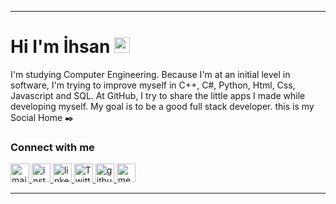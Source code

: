 <hr>

<h1> Hi I'm İhsan <a rel="nofollow"><img src="https://camo.githubusercontent.com/e8e7b06ecf583bc040eb60e44eb5b8e0ecc5421320a92929ce21522dbc34c891/68747470733a2f2f6d656469612e67697068792e636f6d2f6d656469612f6876524a434c467a6361737252346961377a2f67697068792e676966" width="25px" data-canonical-src="https://media.giphy.com/media/hvRJCLFzcasrR4ia7z/giphy.gif" style="max-width:100%;"></a>  </h1>

  <p> I'm studying Computer Engineering. Because I'm at an initial level in software, I'm trying to improve myself in C++, C#, Python, Html, Css, Javascript and SQL. At GitHub, I try to share the little apps I made while developing myself. My goal is to be a good full stack developer. this is my Social Home ✒️ </p>
  
  <h3> Connect with me  </h3>

              
  
  <p> 
  <a href="mailto:ddcihsan@gmail.com" rel="nofollow">
  <img alt="mail" width=30px" margin="5px" src="https://cdn-icons-png.flaticon.com/512/5968/5968534.png" style="max-width:100%;">
  </a>
  <a href="https://www.instagram.com/ihsan.ddc/" rel="nofollow">
  <img alt="instagram" width="30px" src="https://cdn-icons-png.flaticon.com/512/1384/1384063.png"  style="max-width:100%;">
  </a>
  <a href="https://www.linkedin.com/in/ihsan-dede%C3%A7-6402b11a7/" rel="nofollow">
  <img alt="linkedin" width="30px" src="https://cdn-icons-png.flaticon.com/512/174/174857.png" style="max-width:100%;">
  </a>
  <a href="https://twitter.com/DedecIhsan" rel="nofollow">
  <img alt="Twitter" width="30px" src="https://cdn-icons-png.flaticon.com/512/733/733579.png" style="max-width:100%;">
  </a>
  <a href="https://github.com/ihsandedec" rel="nofollow">
  <img alt="github" width="30px" src="https://cdn-icons-png.flaticon.com/512/5968/5968896.png" style="max-width:100%;">
  </a>
   <a href="https://ddcihsan.medium.com/" rel="nofollow">
  <img alt="medium" width="30px" src="https://cdn-icons-png.flaticon.com/512/5968/5968906.png" style="max-width:100%;">
  </a>                                       
</p>
<hr>
                                                                                                                             



                                                                                                                                




